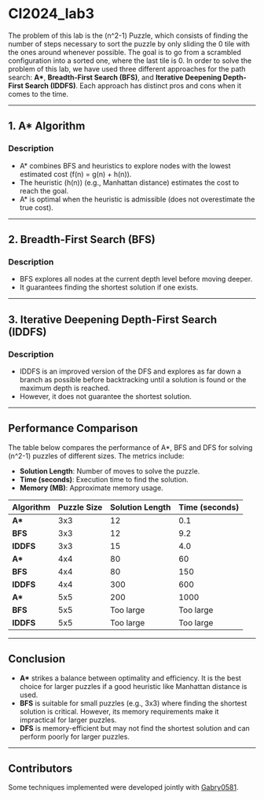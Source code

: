 # CI2024_lab3

The problem of this lab is the \(n^2-1\) Puzzle, which consists of finding the number of steps necessary to sort the puzzle by only sliding the 0 tile with the ones around whenever possible. The goal is to go from a scrambled configuration into a sorted one, where the last tile is 0. In order to solve the problem of this lab, we have used three different approaches for the path search: **A\***, **Breadth-First Search (BFS)**, and **Iterative Deepening Depth-First Search (IDDFS)**. Each approach has distinct pros and cons when it comes to the time.

---

## **1. A\*** Algorithm

### Description
- A\* combines BFS and heuristics to explore nodes with the lowest estimated cost \(f(n) = g(n) + h(n)\).
- The heuristic \(h(n)\) (e.g., Manhattan distance) estimates the cost to reach the goal.
- A\* is optimal when the heuristic is admissible (does not overestimate the true cost).

---

## **2. Breadth-First Search (BFS)**

### Description
- BFS explores all nodes at the current depth level before moving deeper.
- It guarantees finding the shortest solution if one exists.

---

## **3. Iterative Deepening Depth-First Search (IDDFS)**

### Description
- IDDFS is an improved version of the DFS and explores as far down a branch as possible before backtracking until a solution is found or the maximum depth is reached.
- However, it does not guarantee the shortest solution.

---

## **Performance Comparison**

The table below compares the performance of A\*, BFS and DFS  for solving \(n^2-1\) puzzles of different sizes. The metrics include:
- **Solution Length**: Number of moves to solve the puzzle.
- **Time (seconds)**: Execution time to find the solution.
- **Memory (MB)**: Approximate memory usage.

| Algorithm | Puzzle Size | Solution Length | Time (seconds) | 
|-----------|-------------|-----------------|----------------|
| **A\***   | 3x3         | 12              | 0.1            | 
| **BFS**   | 3x3         | 12              | 9.2            |
| **IDDFS**   | 3x3         | 15              | 4.0            | 
| **A\***   | 4x4         | 80              | 60             |
| **BFS**   | 4x4         | 80              | 150            | 
| **IDDFS**   | 4x4         | 300             | 600            | 
| **A\***   | 5x5         | 200             | 1000           |
| **BFS**   | 5x5         | Too large       | Too large      | 
| **IDDFS**   | 5x5         | Too large       | Too large      | 

---

## **Conclusion**

- **A\*** strikes a balance between optimality and efficiency. It is the best choice for larger puzzles if a good heuristic like Manhattan distance is used.
- **BFS** is suitable for small puzzles (e.g., 3x3) where finding the shortest solution is critical. However, its memory requirements make it impractical for larger puzzles.
- **DFS** is memory-efficient but may not find the shortest solution and can perform poorly for larger puzzles.

---

## Contributors
Some techniques implemented were developed jointly with [Gabry0581](https://github.com/Gabry323387/).
